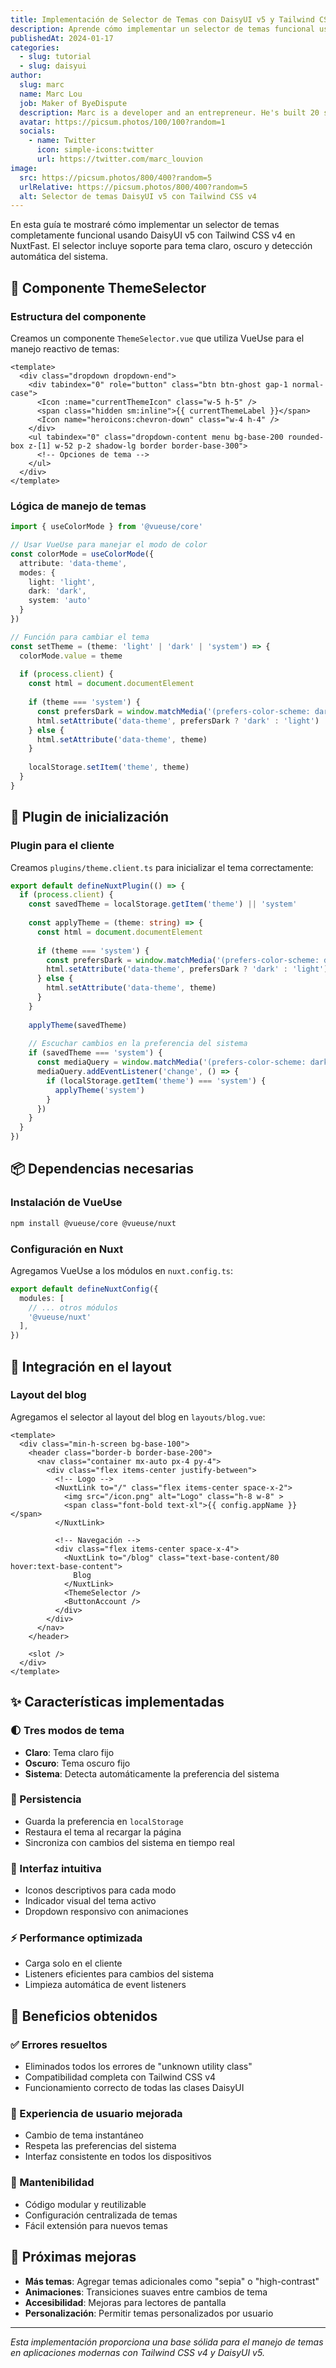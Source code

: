 ```yaml
---
title: Implementación de Selector de Temas con DaisyUI v5 y Tailwind CSS v4
description: Aprende cómo implementar un selector de temas funcional usando DaisyUI v5 con Tailwind CSS v4 en NuxtFast, incluyendo soporte para tema claro, oscuro y automático del sistema.
publishedAt: 2024-01-17
categories:
  - slug: tutorial
  - slug: daisyui
author:
  slug: marc
  name: Marc Lou
  job: Maker of ByeDispute
  description: Marc is a developer and an entrepreneur. He's built 20 startups in the last 3 years.
  avatar: https://picsum.photos/100/100?random=1
  socials:
    - name: Twitter
      icon: simple-icons:twitter
      url: https://twitter.com/marc_louvion
image:
  src: https://picsum.photos/800/400?random=5
  urlRelative: https://picsum.photos/800/400?random=5
  alt: Selector de temas DaisyUI v5 con Tailwind CSS v4
---
```


En esta guía te mostraré cómo implementar un selector de temas completamente funcional usando DaisyUI v5 con Tailwind CSS v4 en NuxtFast. El selector incluye soporte para tema claro, oscuro y detección automática del sistema.

## 🎨 Componente ThemeSelector

### Estructura del componente

Creamos un componente `ThemeSelector.vue` que utiliza VueUse para el manejo reactivo de temas:

```vue
<template>
  <div class="dropdown dropdown-end">
    <div tabindex="0" role="button" class="btn btn-ghost gap-1 normal-case">
      <Icon :name="currentThemeIcon" class="w-5 h-5" />
      <span class="hidden sm:inline">{{ currentThemeLabel }}</span>
      <Icon name="heroicons:chevron-down" class="w-4 h-4" />
    </div>
    <ul tabindex="0" class="dropdown-content menu bg-base-200 rounded-box z-[1] w-52 p-2 shadow-lg border border-base-300">
      <!-- Opciones de tema -->
    </ul>
  </div>
</template>
```

### Lógica de manejo de temas

```typescript
import { useColorMode } from '@vueuse/core'

// Usar VueUse para manejar el modo de color
const colorMode = useColorMode({
  attribute: 'data-theme',
  modes: {
    light: 'light',
    dark: 'dark',
    system: 'auto'
  }
})

// Función para cambiar el tema
const setTheme = (theme: 'light' | 'dark' | 'system') => {
  colorMode.value = theme
  
  if (process.client) {
    const html = document.documentElement
    
    if (theme === 'system') {
      const prefersDark = window.matchMedia('(prefers-color-scheme: dark)').matches
      html.setAttribute('data-theme', prefersDark ? 'dark' : 'light')
    } else {
      html.setAttribute('data-theme', theme)
    }
    
    localStorage.setItem('theme', theme)
  }
}
```

## 🔌 Plugin de inicialización

### Plugin para el cliente

Creamos `plugins/theme.client.ts` para inicializar el tema correctamente:

```typescript
export default defineNuxtPlugin(() => {
  if (process.client) {
    const savedTheme = localStorage.getItem('theme') || 'system'
    
    const applyTheme = (theme: string) => {
      const html = document.documentElement
      
      if (theme === 'system') {
        const prefersDark = window.matchMedia('(prefers-color-scheme: dark)').matches
        html.setAttribute('data-theme', prefersDark ? 'dark' : 'light')
      } else {
        html.setAttribute('data-theme', theme)
      }
    }
    
    applyTheme(savedTheme)
    
    // Escuchar cambios en la preferencia del sistema
    if (savedTheme === 'system') {
      const mediaQuery = window.matchMedia('(prefers-color-scheme: dark)')
      mediaQuery.addEventListener('change', () => {
        if (localStorage.getItem('theme') === 'system') {
          applyTheme('system')
        }
      })
    }
  }
})
```

## 📦 Dependencias necesarias

### Instalación de VueUse

```bash
npm install @vueuse/core @vueuse/nuxt
```

### Configuración en Nuxt

Agregamos VueUse a los módulos en `nuxt.config.ts`:

```typescript
export default defineNuxtConfig({
  modules: [
    // ... otros módulos
    '@vueuse/nuxt'
  ],
})
```

## 🎯 Integración en el layout

### Layout del blog

Agregamos el selector al layout del blog en `layouts/blog.vue`:

```vue
<template>
  <div class="min-h-screen bg-base-100">
    <header class="border-b border-base-200">
      <nav class="container mx-auto px-4 py-4">
        <div class="flex items-center justify-between">
          <!-- Logo -->
          <NuxtLink to="/" class="flex items-center space-x-2">
            <img src="/icon.png" alt="Logo" class="h-8 w-8" >
            <span class="font-bold text-xl">{{ config.appName }}</span>
          </NuxtLink>
          
          <!-- Navegación -->
          <div class="flex items-center space-x-4">
            <NuxtLink to="/blog" class="text-base-content/80 hover:text-base-content">
              Blog
            </NuxtLink>
            <ThemeSelector />
            <ButtonAccount />
          </div>
        </div>
      </nav>
    </header>
    
    <slot />
  </div>
</template>
```

## ✨ Características implementadas

### 🌓 Tres modos de tema
- **Claro**: Tema claro fijo
- **Oscuro**: Tema oscuro fijo  
- **Sistema**: Detecta automáticamente la preferencia del sistema

### 🔄 Persistencia
- Guarda la preferencia en `localStorage`
- Restaura el tema al recargar la página
- Sincroniza con cambios del sistema en tiempo real

### 🎨 Interfaz intuitiva
- Iconos descriptivos para cada modo
- Indicador visual del tema activo
- Dropdown responsivo con animaciones

### ⚡ Performance optimizada
- Carga solo en el cliente
- Listeners eficientes para cambios del sistema
- Limpieza automática de event listeners

## 🚀 Beneficios obtenidos

### ✅ Errores resueltos
- Eliminados todos los errores de "unknown utility class"
- Compatibilidad completa con Tailwind CSS v4
- Funcionamiento correcto de todas las clases DaisyUI

### 🎯 Experiencia de usuario mejorada
- Cambio de tema instantáneo
- Respeta las preferencias del sistema
- Interfaz consistente en todos los dispositivos

### 🔧 Mantenibilidad
- Código modular y reutilizable
- Configuración centralizada de temas
- Fácil extensión para nuevos temas

## 📝 Próximas mejoras

- **Más temas**: Agregar temas adicionales como "sepia" o "high-contrast"
- **Animaciones**: Transiciones suaves entre cambios de tema
- **Accesibilidad**: Mejoras para lectores de pantalla
- **Personalización**: Permitir temas personalizados por usuario

---

*Esta implementación proporciona una base sólida para el manejo de temas en aplicaciones modernas con Tailwind CSS v4 y DaisyUI v5.* 
